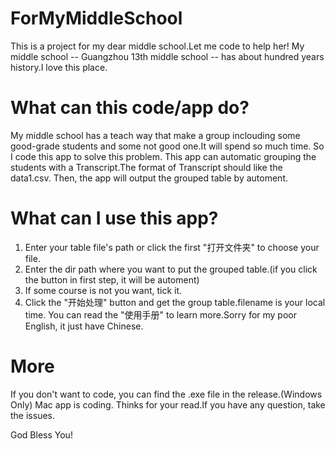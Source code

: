 # ForMyMiddleSchool
This is a project for my dear middle school.Let me code to help her!
My middle school -- Guangzhou 13th middle school -- has about hundred years history.I love this place.

# What can this code/app do?
My middle school has a teach way that make a group inclouding some good-grade students and some not good one.It will spend so much time.
So I code this app to solve this problem.
This app can automatic grouping the students with a Transcript.The format of Transcript should like the data1.csv.
Then, the app will output the grouped table by automent.

# What can I use this app?
  1. Enter your table file's path or click the first "打开文件夹" to choose your file.
  2. Enter the dir path where you want to put the grouped table.(if you click the button in first step, it will be automent)
  3. If some course is not you want, tick it.
  4. Click the "开始处理" button and get the group table.filename is your local time.
 You can read the "使用手册" to learn more.Sorry for my poor English, it just have Chinese.
 
 # More
 If you don't want to code, you can find the .exe file in the release.(Windows Only)
 Mac app is coding.
 Thinks for your read.If you have any question, take the issues.
 
 God Bless You!

